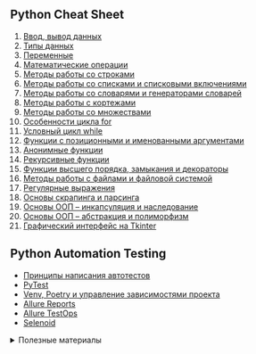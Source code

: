 ## Python Cheat Sheet

1. [Ввод, вывод данных](https://github.com/vypiemzalyubov/python/wiki/1.-%D0%92%D0%B2%D0%BE%D0%B4,-%D0%B2%D1%8B%D0%B2%D0%BE%D0%B4-%D0%B4%D0%B0%D0%BD%D0%BD%D1%8B%D1%85)
2. [Типы данных](https://github.com/vypiemzalyubov/python/wiki/2.-%D0%A2%D0%B8%D0%BF%D1%8B-%D0%B4%D0%B0%D0%BD%D0%BD%D1%8B%D1%85)
3. [Переменные](https://github.com/vypiemzalyubov/python/wiki/3.-%D0%9F%D0%B5%D1%80%D0%B5%D0%BC%D0%B5%D0%BD%D0%BD%D1%8B%D0%B5)
4. [Математические операции](https://github.com/vypiemzalyubov/python/wiki/4.-%D0%9C%D0%B0%D1%82%D0%B5%D0%BC%D0%B0%D1%82%D0%B8%D1%87%D0%B5%D1%81%D0%BA%D0%B8%D0%B5-%D0%BE%D0%BF%D0%B5%D1%80%D0%B0%D1%86%D0%B8%D0%B8)
5. [Методы работы со строками](https://github.com/vypiemzalyubov/python/wiki/5.-%D0%9C%D0%B5%D1%82%D0%BE%D0%B4%D1%8B-%D1%80%D0%B0%D0%B1%D0%BE%D1%82%D1%8B-%D1%81%D0%BE-%D1%81%D1%82%D1%80%D0%BE%D0%BA%D0%B0%D0%BC%D0%B8)
6. [Методы работы со списками и списковыми включениями](https://github.com/vypiemzalyubov/python/wiki/6.-%D0%9C%D0%B5%D1%82%D0%BE%D0%B4%D1%8B-%D1%80%D0%B0%D0%B1%D0%BE%D1%82%D1%8B-%D1%81%D0%BE-%D1%81%D0%BF%D0%B8%D1%81%D0%BA%D0%B0%D0%BC%D0%B8-%D0%B8-%D1%81%D0%BF%D0%B8%D1%81%D0%BA%D0%BE%D0%B2%D1%8B%D0%BC%D0%B8-%D0%B2%D0%BA%D0%BB%D1%8E%D1%87%D0%B5%D0%BD%D0%B8%D1%8F%D0%BC%D0%B8)
7. [Методы работы со словарями и генераторами словарей](https://github.com/vypiemzalyubov/python/wiki/7.-%D0%9C%D0%B5%D1%82%D0%BE%D0%B4%D1%8B-%D1%80%D0%B0%D0%B1%D0%BE%D1%82%D1%8B-%D1%81%D0%BE-%D1%81%D0%BB%D0%BE%D0%B2%D0%B0%D1%80%D1%8F%D0%BC%D0%B8-%D0%B8-%D0%B3%D0%B5%D0%BD%D0%B5%D1%80%D0%B0%D1%82%D0%BE%D1%80%D0%B0%D0%BC%D0%B8-%D1%81%D0%BB%D0%BE%D0%B2%D0%B0%D1%80%D0%B5%D0%B9)
8. [Методы работы с кортежами](https://github.com/vypiemzalyubov/python/wiki/8.-%D0%9C%D0%B5%D1%82%D0%BE%D0%B4%D1%8B-%D1%80%D0%B0%D0%B1%D0%BE%D1%82%D1%8B-%D1%81-%D0%BA%D0%BE%D1%80%D1%82%D0%B5%D0%B6%D0%B0%D0%BC%D0%B8)
9. [Методы работы со множествами](https://github.com/vypiemzalyubov/python/wiki/9.-%D0%9C%D0%B5%D1%82%D0%BE%D0%B4%D1%8B-%D1%80%D0%B0%D0%B1%D0%BE%D1%82%D1%8B-%D1%81%D0%BE-%D0%BC%D0%BD%D0%BE%D0%B6%D0%B5%D1%81%D1%82%D0%B2%D0%B0%D0%BC%D0%B8)
10. [Особенности цикла for](https://github.com/vypiemzalyubov/python/wiki/10.-%D0%9E%D1%81%D0%BE%D0%B1%D0%B5%D0%BD%D0%BD%D0%BE%D1%81%D1%82%D0%B8-%D1%86%D0%B8%D0%BA%D0%BB%D0%B0-for)
11. [Условный цикл while](https://github.com/vypiemzalyubov/python/wiki/11.-%D0%A3%D1%81%D0%BB%D0%BE%D0%B2%D0%BD%D1%8B%D0%B9-%D1%86%D0%B8%D0%BA%D0%BB-while)
12. [Функции с позиционными и именованными аргументами](https://github.com/vypiemzalyubov/python/wiki/12.-%D0%A4%D1%83%D0%BD%D0%BA%D1%86%D0%B8%D0%B8-%D1%81-%D0%BF%D0%BE%D0%B7%D0%B8%D1%86%D0%B8%D0%BE%D0%BD%D0%BD%D1%8B%D0%BC%D0%B8-%D0%B8-%D0%B8%D0%BC%D0%B5%D0%BD%D0%BE%D0%B2%D0%B0%D0%BD%D0%BD%D1%8B%D0%BC%D0%B8-%D0%B0%D1%80%D0%B3%D1%83%D0%BC%D0%B5%D0%BD%D1%82%D0%B0%D0%BC%D0%B8)
13. [Анонимные функции](https://github.com/vypiemzalyubov/python/wiki/13.-%D0%90%D0%BD%D0%BE%D0%BD%D0%B8%D0%BC%D0%BD%D1%8B%D0%B5-%D1%84%D1%83%D0%BD%D0%BA%D1%86%D0%B8%D0%B8)
14. [Рекурсивные функции](https://github.com/vypiemzalyubov/python/wiki/14.-%D0%A0%D0%B5%D0%BA%D1%83%D1%80%D1%81%D0%B8%D0%B2%D0%BD%D1%8B%D0%B5-%D1%84%D1%83%D0%BD%D0%BA%D1%86%D0%B8%D0%B8)
15. [Функции высшего порядка, замыкания и декораторы](https://github.com/vypiemzalyubov/python/wiki/15.-%D0%A4%D1%83%D0%BD%D0%BA%D1%86%D0%B8%D0%B8-%D0%B2%D1%8B%D1%81%D1%88%D0%B5%D0%B3%D0%BE-%D0%BF%D0%BE%D1%80%D1%8F%D0%B4%D0%BA%D0%B0,-%D0%B7%D0%B0%D0%BC%D1%8B%D0%BA%D0%B0%D0%BD%D0%B8%D1%8F-%D0%B8-%D0%B4%D0%B5%D0%BA%D0%BE%D1%80%D0%B0%D1%82%D0%BE%D1%80%D1%8B)
16. [Методы работы с файлами и файловой системой](https://github.com/vypiemzalyubov/python/wiki/16.-%D0%9C%D0%B5%D1%82%D0%BE%D0%B4%D1%8B-%D1%80%D0%B0%D0%B1%D0%BE%D1%82%D1%8B-%D1%81-%D1%84%D0%B0%D0%B9%D0%BB%D0%B0%D0%BC%D0%B8-%D0%B8-%D1%84%D0%B0%D0%B9%D0%BB%D0%BE%D0%B2%D0%BE%D0%B9-%D1%81%D0%B8%D1%81%D1%82%D0%B5%D0%BC%D0%BE%D0%B9)
17. [Регулярные выражения](https://github.com/vypiemzalyubov/python/wiki/17.-%D0%A0%D0%B5%D0%B3%D1%83%D0%BB%D1%8F%D1%80%D0%BD%D1%8B%D0%B5-%D0%B2%D1%8B%D1%80%D0%B0%D0%B6%D0%B5%D0%BD%D0%B8%D1%8F)
18. [Основы скрапинга и парсинга](https://github.com/vypiemzalyubov/python/wiki/18.-%D0%9E%D1%81%D0%BD%D0%BE%D0%B2%D1%8B-%D1%81%D0%BA%D1%80%D0%B0%D0%BF%D0%B8%D0%BD%D0%B3%D0%B0-%D0%B8-%D0%BF%D0%B0%D1%80%D1%81%D0%B8%D0%BD%D0%B3%D0%B0)
19. [ Основы ООП – инкапсуляция и наследование](https://github.com/vypiemzalyubov/python/wiki/19.-%D0%9E%D1%81%D0%BD%D0%BE%D0%B2%D1%8B-%D0%9E%D0%9E%D0%9F-%E2%80%93-%D0%B8%D0%BD%D0%BA%D0%B0%D0%BF%D1%81%D1%83%D0%BB%D1%8F%D1%86%D0%B8%D1%8F-%D0%B8-%D0%BD%D0%B0%D1%81%D0%BB%D0%B5%D0%B4%D0%BE%D0%B2%D0%B0%D0%BD%D0%B8%D0%B5)
20. [Основы ООП – абстракция и полиморфизм](https://github.com/vypiemzalyubov/python/wiki/20.-%D0%9E%D1%81%D0%BD%D0%BE%D0%B2%D1%8B-%D0%9E%D0%9E%D0%9F-%E2%80%93-%D0%B0%D0%B1%D1%81%D1%82%D1%80%D0%B0%D0%BA%D1%86%D0%B8%D1%8F-%D0%B8-%D0%BF%D0%BE%D0%BB%D0%B8%D0%BC%D0%BE%D1%80%D1%84%D0%B8%D0%B7%D0%BC)
21. [Графический интерфейс на Tkinter
](https://github.com/vypiemzalyubov/python/wiki/21.-%D0%93%D1%80%D0%B0%D1%84%D0%B8%D1%87%D0%B5%D1%81%D0%BA%D0%B8%D0%B9-%D0%B8%D0%BD%D1%82%D0%B5%D1%80%D1%84%D0%B5%D0%B9%D1%81-%D0%BD%D0%B0-Tkinter)

## Python Automation Testing

- [Принципы написания автотестов](https://github.com/vypiemzalyubov/python/wiki/%D0%9F%D1%80%D0%B8%D0%BD%D1%86%D0%B8%D0%BF%D1%8B-%D0%BD%D0%B0%D0%BF%D0%B8%D1%81%D0%B0%D0%BD%D0%B8%D1%8F-%D0%B0%D0%B2%D1%82%D0%BE%D1%82%D0%B5%D1%81%D1%82%D0%BE%D0%B2)
- [PyTest](https://github.com/vypiemzalyubov/python/wiki/Pytest)
- [Venv, Poetry и управление зависимостями проекта](https://github.com/vypiemzalyubov/python/wiki/Venv,-Poetry-%D0%B8-%D1%83%D0%BF%D1%80%D0%B0%D0%B2%D0%BB%D0%B5%D0%BD%D0%B8%D0%B5-%D0%B7%D0%B0%D0%B2%D0%B8%D1%81%D0%B8%D0%BC%D0%BE%D1%81%D1%82%D1%8F%D0%BC%D0%B8-%D0%BF%D1%80%D0%BE%D0%B5%D0%BA%D1%82%D0%B0)
- [Allure Reports](https://github.com/vypiemzalyubov/python/wiki/Allure-Reports)
- [Allure TestOps](https://github.com/vypiemzalyubov/python/wiki/Allure-TestOps)
- [Selenoid](https://github.com/vypiemzalyubov/python/wiki/Selenoid)    

<details><summary>Полезные материалы</summary>
<br>

- [Python и API](https://github.com/vypiemzalyubov/python/wiki/Python-%D0%B8-API)
- [ТОП 15 трюков в Python 3](https://github.com/vypiemzalyubov/python/wiki/%D0%A2%D0%9E%D0%9F-15-%D1%82%D1%80%D1%8E%D0%BA%D0%BE%D0%B2-%D0%B2-Python-3)  
- [Selenium и Pytest](https://github.com/vypiemzalyubov/python/blob/main/Automation/Selenium/Stepik/Test%20automation%20using%20Selenium%20and%20Python/selenium_cheatsheet.md) 
- [Как правильно писать API авто тесты на Python](https://habr.com/ru/articles/709380/)
- [Переписываем API тесты](https://habr.com/ru/articles/669880/)  
- [Тесты на pytest с генерацией отчетов в Allure с использованием Docker и Gitlab Pages и частично selenium](https://habr.com/ru/articles/513432/https://habr.com/ru/articles/513432/)
- [Понимание схемы JSON](https://infostart.ru/1c/articles/1543922/)
- [Pytest-фикстуры на человеческом](https://habr.com/ru/articles/716248/)  
</details> 
